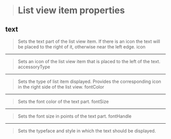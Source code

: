 >List view item properties
>=========================
>
text
----
>Sets the text part of the list view item. If there is an icon the text will be placed to the right of it, otherwise near the left edge.
icon
----
>Sets an icon of the list view item that is placed to the left of the text.
accessoryType
-------------
>Sets the type of list item displayed. Provides the corresponding icon in the right side of the list view.
fontColor
---------
>Sets the font color of the text part.
fontSize
--------
>Sets the font size in points of the text part.
fontHandle
----------
>Sets the typeface and style in which the text should be displayed.
